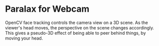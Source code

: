 # Paralax for Webcam
OpenCV face tracking controls the camera view on a 3D scene.
As the viewer's head moves, the perspective on the scene changes accordingly.
This gives a pseudo-3D effect of being able to peer behind things,
by moving your head.
